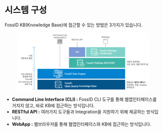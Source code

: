 # 시스템 구성

FossID KB(Knowledge Base)에 접근할 수 있는 방법은 3가지가 있습니다.

<figure><img src="../../.gitbook/assets/2 (2).PNG" alt=""><figcaption></figcaption></figure>

* **Command Line Interface (CLI) :** FossID CLI 도구를 통해 웹앱인터페이스를 거치지 않고, 바로 KB에 접근하는 방식입니다.
* **RESTful API :** 여러가지 도구들과 Integration을 지원하기 위해 제공하는 방식입니다.
* **WebApp :** 웹브라우저를 통해 웹앱인터페이스와 KB에 접근하는 방식입니다.
